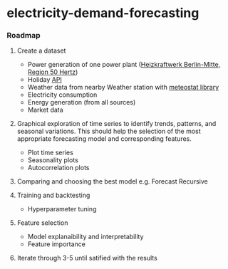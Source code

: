 # electricity-demand-forecasting
### Roadmap
1. Create a dataset 
    - Power generation of one power plant ([Heizkraftwerk Berlin-Mitte, Region 50 Hertz](https://www.smard.de/home/ueberblick#!?mapAttributes=%7B%22state%22:%22plant%22,%22plantState%22:%22split%22,%22date%22:1761897600000,%22resolution%22:%22hour%22%7D&filterAttributes=%7B%22company%22:%22%22,%22region%22:%22%22,%22resource%22:%22%22,%22searchText%22:%22%22,%22state%22:%22%22,%22network%22:%22%22,%22commissioning%22:%5B1900,2025%5D,%22power%22:%5B0,3000%5D,%22radius%22:100,%22placeId%22:null,%22zoom%22:11,%22center%22:%5B52.47519539082483,13.448862944133161%5D,%22plant%22:%22KW-Name.Heizkraftwerk%20Berlin%20Mitte%22%7D))
    - Holiday [API](https://digidates.de/api/v1/germanpublicholidays?year={year}&region=de-be)
    - Weather data from nearby Weather station with [meteostat library](https://dev.meteostat.net/python/)
    - Electricity consumption
    - Energy generation (from all sources)
    - Market data

2. Graphical exploration of time series to identify trends, patterns, and seasonal variations. This should help the selection of the most appropriate forecasting model and corresponding features.
    - Plot time series
    - Seasonality plots
    - Autocorrelation plots

3. Comparing and choosing the best model e.g. Forecast Recursive

4. Training and backtesting
    - Hyperparameter tuning

5. Feature selection
    - Model explanaibility and interpretability
    - Feature importance

6. Iterate through 3-5 until satified with the results


